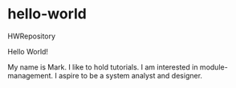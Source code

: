 # hello-world
HWRepository

Hello World!

My name is Mark. I like to hold tutorials.
I am interested in module-management.
I aspire to be a system analyst and designer.
